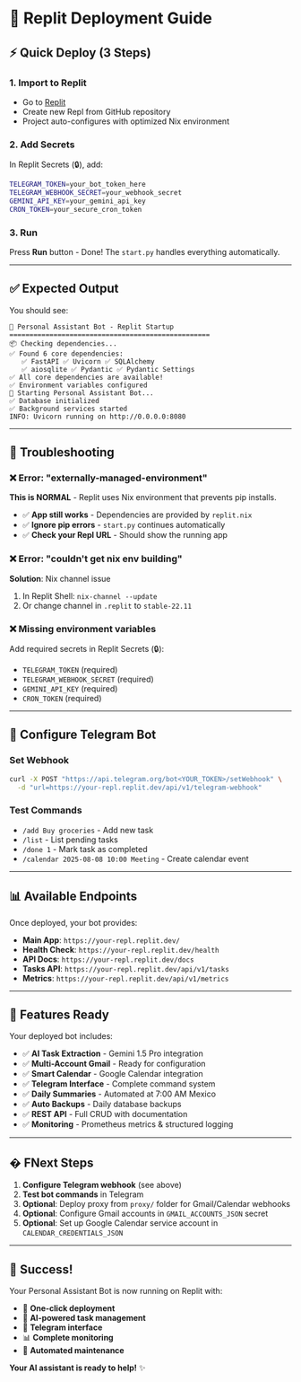 # 🚀 Replit Deployment Guide

## ⚡ **Quick Deploy (3 Steps)**

### 1. **Import to Replit**
- Go to [Replit](https://replit.com) 
- Create new Repl from GitHub repository
- Project auto-configures with optimized Nix environment

### 2. **Add Secrets**
In Replit Secrets (🔒), add:

```bash
TELEGRAM_TOKEN=your_bot_token_here
TELEGRAM_WEBHOOK_SECRET=your_webhook_secret
GEMINI_API_KEY=your_gemini_api_key
CRON_TOKEN=your_secure_cron_token
```

### 3. **Run**
Press **Run** button - Done! The `start.py` handles everything automatically.

---

## ✅ **Expected Output**

You should see:

```
🤖 Personal Assistant Bot - Replit Startup
==================================================
📦 Checking dependencies...
✅ Found 6 core dependencies:
   ✅ FastAPI ✅ Uvicorn ✅ SQLAlchemy 
   ✅ aiosqlite ✅ Pydantic ✅ Pydantic Settings
✅ All core dependencies are available!
✅ Environment variables configured
🚀 Starting Personal Assistant Bot...
✅ Database initialized
✅ Background services started
INFO: Uvicorn running on http://0.0.0.0:8080
```

---

## 🔧 **Troubleshooting**

### ❌ Error: "externally-managed-environment"
**This is NORMAL** - Replit uses Nix environment that prevents pip installs.

- ✅ **App still works** - Dependencies are provided by `replit.nix`
- ✅ **Ignore pip errors** - `start.py` continues automatically
- ✅ **Check your Repl URL** - Should show the running app

### ❌ Error: "couldn't get nix env building"
**Solution**: Nix channel issue
1. In Replit Shell: `nix-channel --update`
2. Or change channel in `.replit` to `stable-22.11`

### ❌ Missing environment variables
Add required secrets in Replit Secrets (🔒):
- `TELEGRAM_TOKEN` (required)
- `TELEGRAM_WEBHOOK_SECRET` (required)
- `GEMINI_API_KEY` (required)
- `CRON_TOKEN` (required)

---

## 🤖 **Configure Telegram Bot**

### Set Webhook
```bash
curl -X POST "https://api.telegram.org/bot<YOUR_TOKEN>/setWebhook" \
  -d "url=https://your-repl.replit.dev/api/v1/telegram-webhook"
```

### Test Commands
- `/add Buy groceries` - Add new task
- `/list` - List pending tasks
- `/done 1` - Mark task as completed
- `/calendar 2025-08-08 10:00 Meeting` - Create calendar event

---

## 📊 **Available Endpoints**

Once deployed, your bot provides:

- **Main App**: `https://your-repl.replit.dev/`
- **Health Check**: `https://your-repl.replit.dev/health`
- **API Docs**: `https://your-repl.replit.dev/docs`
- **Tasks API**: `https://your-repl.replit.dev/api/v1/tasks`
- **Metrics**: `https://your-repl.replit.dev/api/v1/metrics`

---

## 🎯 **Features Ready**

Your deployed bot includes:

- ✅ **AI Task Extraction** - Gemini 1.5 Pro integration
- ✅ **Multi-Account Gmail** - Ready for configuration
- ✅ **Smart Calendar** - Google Calendar integration
- ✅ **Telegram Interface** - Complete command system
- ✅ **Daily Summaries** - Automated at 7:00 AM Mexico
- ✅ **Auto Backups** - Daily database backups
- ✅ **REST API** - Full CRUD with documentation
- ✅ **Monitoring** - Prometheus metrics & structured logging

---

## � **FNext Steps**

1. **Configure Telegram webhook** (see above)
2. **Test bot commands** in Telegram
3. **Optional**: Deploy proxy from `proxy/` folder for Gmail/Calendar webhooks
4. **Optional**: Configure Gmail accounts in `GMAIL_ACCOUNTS_JSON` secret
5. **Optional**: Set up Google Calendar service account in `CALENDAR_CREDENTIALS_JSON`

---

## 🎉 **Success!**

Your Personal Assistant Bot is now running on Replit with:
- 🚀 **One-click deployment**
- 🤖 **AI-powered task management**
- 📱 **Telegram interface**
- 📊 **Complete monitoring**
- 🔄 **Automated maintenance**

**Your AI assistant is ready to help!** ✨